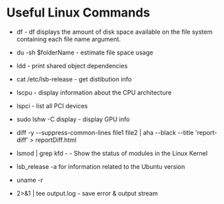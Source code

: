 # Useful Linux Commands

* df - df displays the amount of disk space available on the file system containing each file name argument.

* du -sh $folderName - estimate file space usage

* ldd - print shared object dependencies

* cat /etc/lsb-release - get distibution info

* lscpu - display information about the CPU architecture

* lspci - list all PCI devices

* sudo lshw -C display - display GPU info

* diff -y --suppress-common-lines file1 file2 | aha --black --title 'report-diff' > reportDiff.html

* lsmod | grep kfd - - Show the status of modules in the Linux Kernel

* lsb_release -a for information related to the Ubuntu version

* uname -r

* 2>&1 | tee output.log - save error & output stream